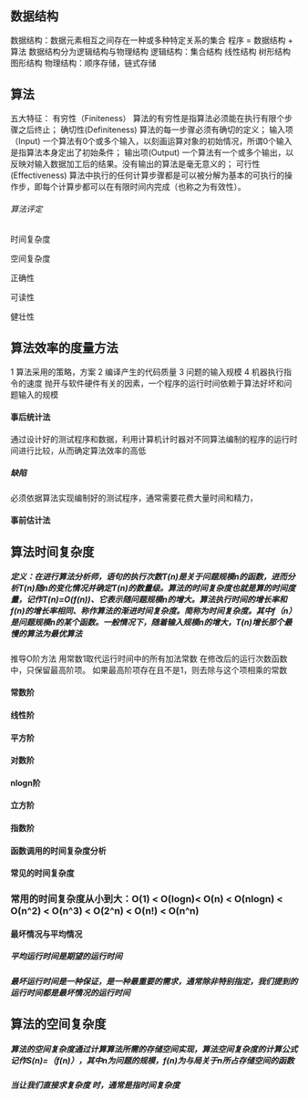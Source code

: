 ## 数据结构
数据结构：数据元素相互之间存在一种或多种特定关系的集合
程序 = 数据结构 + 算法
数据结构分为逻辑结构与物理结构
逻辑结构：集合结构 线性结构 树形结构 图形结构
物理结构：顺序存储，链式存储
## 算法
五大特征：
有穷性（Finiteness）
算法的有穷性是指算法必须能在执行有限个步骤之后终止；
确切性(Definiteness)
算法的每一步骤必须有确切的定义；
输入项（Input)
一个算法有0个或多个输入，以刻画运算对象的初始情况，所谓0个输入是指算法本身定出了初始条件；
输出项(Output)
一个算法有一个或多个输出，以反映对输入数据加工后的结果。没有输出的算法是毫无意义的；
可行性(Effectiveness)
算法中执行的任何计算步骤都是可以被分解为基本的可执行的操作步，即每个计算步都可以在有限时间内完成（也称之为有效性）。
###### 算法评定
时间复杂度

空间复杂度

正确性

可读性

健壮性

## 算法效率的度量方法
1 算法采用的策略，方案
2 编译产生的代码质量
3 问题的输入规模
4 机器执行指令的速度
抛开与软件硬件有关的因素，一个程序的运行时间依赖于算法好坏和问题输入的规模
#### 事后统计法
通过设计好的测试程序和数据，利用计算机计时器对不同算法编制的程序的运行时间进行比较，从而确定算法效率的高低
##### 缺陷
必须依据算法实现编制好的测试程序，通常需要花费大量时间和精力， 
#### 事前估计法
## 算法时间复杂度
##### 定义：在进行算法分析师，语句的执行次数T(n)是关于问题规模n的函数，进而分析T(n)随n的变化情况并确定T(n)的数量级。算法的时间复杂度也就是算的时间度量，记作T(n)=O(f(n))、它表示随问题规模n的增大。算法执行时间的增长率和f(n)的增长率相同、称作算法的渐进时间复杂度。简称为时间复杂度。其中f（n）是问题规模n的某个函数。一般情况下，随着输入规模n的增大，T(n)增长那个最慢的算法为最优算法

推导O阶方法
用常数1取代运行时间中的所有加法常数
在修改后的运行次数函数中，只保留最高阶项。
如果最高阶项存在且不是1，则去除与这个项相乘的常数
#### 常数阶
#### 线性阶
#### 平方阶
####  对数阶
#### nlogn阶
#### 立方阶
#### 指数阶
#### 函数调用的时间复杂度分析
#### 常见的时间复杂度
### 常用的时间复杂度从小到大：O(1) < O(logn)< O(n) < O(nlogn) < O(n^2) < O(n^3) < O(2^n) < O(n!) < O(n^n)
#### 最坏情况与平均情况
##### 平均运行时间是期望的运行时间
##### 最坏运行时间是一种保证，是一种最重要的需求，通常除非特别指定，我们提到的运行时间都是最坏情况的运行时间
## 算法的空间复杂度
##### 算法的空间复杂度通过计算算法所需的存储空间实现，算法空间复杂度的计算公式记作S(n)=（f(n)），其中n为问题的规模，f(n)为与局关于n所占存储空间的函数
##### 当让我们直接求复杂度 时，通常是指时间复杂度


